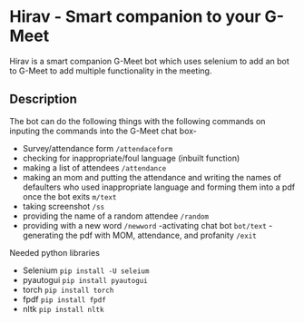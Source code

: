 # Hirav - Smart companion to your G-Meet
Hirav is a smart companion G-Meet bot which uses selenium to add an bot to G-Meet to add multiple functionality in the meeting.
## Description
The bot can do the following things with the following commands on inputing the commands into the G-Meet chat box-
- Survey/attendance form ` /attendaceform `
- checking for inappropriate/foul language (inbuilt function)
- making a list of attendees ` /attendance `
- making an mom and putting the attendance and writing the names of defaulters who used inappropriate language and forming them into a pdf once the bot exits ` m/text `
- taking screenshot ` /ss `
- providing the name of a random attendee ` /random `
- providing with a new word  ` /newword `
-activating chat bot `bot/text`
-generating the pdf with MOM, attendance, and profanity `/exit`


Needed python libraries
- Selenium  ` pip install -U seleium `
- pyautogui  `pip install pyautogui `
- torch      `pip install torch`
- fpdf        `pip install fpdf`
- nltk       `pip install nltk`

